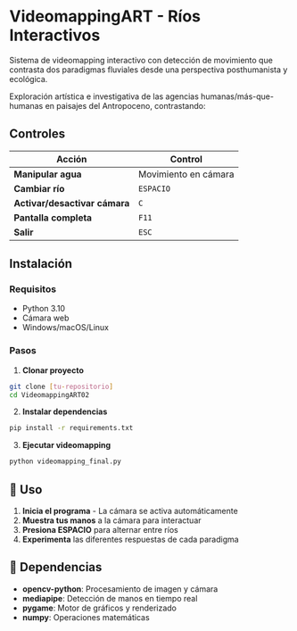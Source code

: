 # VideomappingART - Ríos Interactivos

Sistema de videomapping interactivo con detección de movimiento que contrasta dos paradigmas fluviales desde una perspectiva posthumanista y ecológica.

Exploración artística e investigativa de las agencias humanas/más-que-humanas en paisajes del Antropoceno, contrastando:

## Controles

| Acción | Control |
|--------|---------|
| **Manipular agua** | Movimiento en cámara |
| **Cambiar río** | `ESPACIO` |
| **Activar/desactivar cámara** | `C` |
| **Pantalla completa** | `F11` |
| **Salir** | `ESC` |

## Instalación

### Requisitos
- Python 3.10
- Cámara web
- Windows/macOS/Linux

### Pasos

1. **Clonar proyecto**
```bash
git clone [tu-repositorio]
cd VideomappingART02
```

2. **Instalar dependencias**
```bash
pip install -r requirements.txt
```

3. **Ejecutar videomapping**
```bash
python videomapping_final.py
```

## 🎥 Uso

1. **Inicia el programa** - La cámara se activa automáticamente
2. **Muestra tus manos** a la cámara para interactuar
3. **Presiona ESPACIO** para alternar entre ríos
4. **Experimenta** las diferentes respuestas de cada paradigma

## 🔧 Dependencias

- **opencv-python**: Procesamiento de imagen y cámara
- **mediapipe**: Detección de manos en tiempo real
- **pygame**: Motor de gráficos y renderizado
- **numpy**: Operaciones matemáticas
